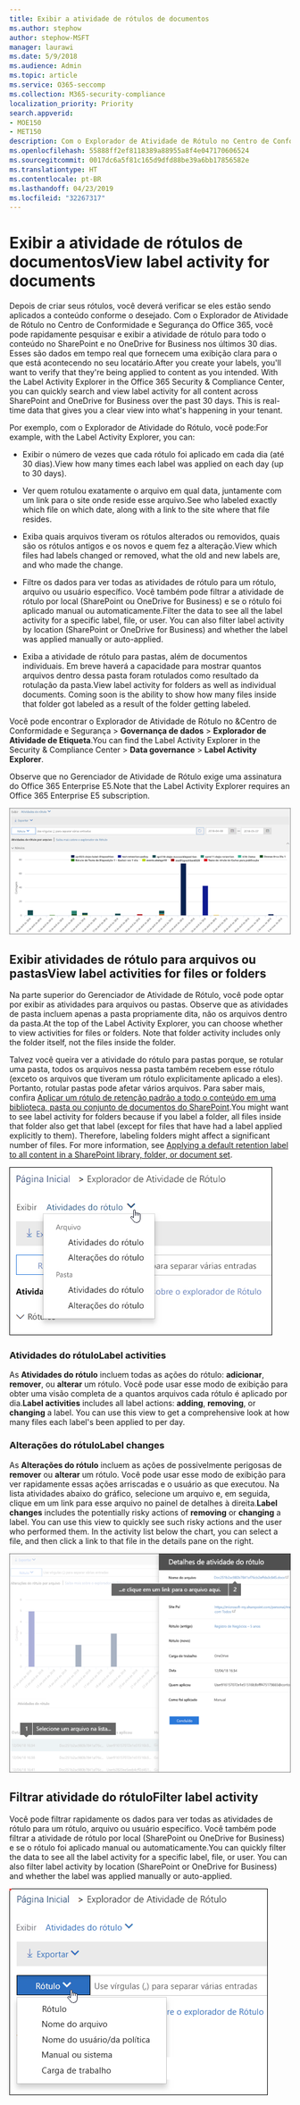 ```yaml
---
title: Exibir a atividade de rótulos de documentos
ms.author: stephow
author: stephow-MSFT
manager: laurawi
ms.date: 5/9/2018
ms.audience: Admin
ms.topic: article
ms.service: O365-seccomp
ms.collection: M365-security-compliance
localization_priority: Priority
search.appverid:
- MOE150
- MET150
description: Com o Explorador de Atividade de Rótulo no Centro de Conformidade e Segurança do Office 365, você pode rapidamente pesquisar e exibir a atividade de rótulo para todo o conteúdo no SharePoint e no OneDrive for Business nos últimos 30 dias. Esses são dados em tempo real que fornecem uma exibição clara para o que está acontecendo no seu locatário.
ms.openlocfilehash: 55888ff2ef8118389a88955a8f4e047170606524
ms.sourcegitcommit: 0017dc6a5f81c165d9dfd88be39a6bb17856582e
ms.translationtype: HT
ms.contentlocale: pt-BR
ms.lasthandoff: 04/23/2019
ms.locfileid: "32267317"
---
```

# <a name="view-label-activity-for-documents"></a><span data-ttu-id="30eca-104">Exibir a atividade de rótulos de documentos</span><span class="sxs-lookup"><span data-stu-id="30eca-104">View label activity for documents</span></span>

<span data-ttu-id="30eca-p102">Depois de criar seus rótulos, você deverá verificar se eles estão sendo aplicados a conteúdo conforme o desejado. Com o Explorador de Atividade de Rótulo no Centro de Conformidade e Segurança do Office 365, você pode rapidamente pesquisar e exibir a atividade de rótulo para todo o conteúdo no SharePoint e no OneDrive for Business nos últimos 30 dias. Esses são dados em tempo real que fornecem uma exibição clara para o que está acontecendo no seu locatário.</span><span class="sxs-lookup"><span data-stu-id="30eca-p102">After you create your labels, you'll want to verify that they're being applied to content as you intended. With the Label Activity Explorer in the Office 365 Security &amp; Compliance Center, you can quickly search and view label activity for all content across SharePoint and OneDrive for Business over the past 30 days. This is real-time data that gives you a clear view into what's happening in your tenant.</span></span>
  
<span data-ttu-id="30eca-108">Por exemplo, com o Explorador de Atividade do Rótulo, você pode:</span><span class="sxs-lookup"><span data-stu-id="30eca-108">For example, with the Label Activity Explorer, you can:</span></span>
  
- <span data-ttu-id="30eca-109">Exibir o número de vezes que cada rótulo foi aplicado em cada dia (até 30 dias).</span><span class="sxs-lookup"><span data-stu-id="30eca-109">View how many times each label was applied on each day (up to 30 days).</span></span>
    
- <span data-ttu-id="30eca-110">Ver quem rotulou exatamente o arquivo em qual data, juntamente com um link para o site onde reside esse arquivo.</span><span class="sxs-lookup"><span data-stu-id="30eca-110">See who labeled exactly which file on which date, along with a link to the site where that file resides.</span></span>
    
- <span data-ttu-id="30eca-111">Exiba quais arquivos tiveram os rótulos alterados ou removidos, quais são os rótulos antigos e os novos e quem fez a alteração.</span><span class="sxs-lookup"><span data-stu-id="30eca-111">View which files had labels changed or removed, what the old and new labels are, and who made the change.</span></span>
    
- <span data-ttu-id="30eca-p103">Filtre os dados para ver todas as atividades de rótulo para um rótulo, arquivo ou usuário específico. Você também pode filtrar a atividade de rótulo por local (SharePoint ou OneDrive for Business) e se o rótulo foi aplicado manual ou automaticamente.</span><span class="sxs-lookup"><span data-stu-id="30eca-p103">Filter the data to see all the label activity for a specific label, file, or user. You can also filter label activity by location (SharePoint or OneDrive for Business) and whether the label was applied manually or auto-applied.</span></span>
    
- <span data-ttu-id="30eca-p104">Exiba a atividade de rótulo para pastas, além de documentos individuais. Em breve haverá a capacidade para mostrar quantos arquivos dentro dessa pasta foram rotulados como resultado da rotulação da pasta.</span><span class="sxs-lookup"><span data-stu-id="30eca-p104">View label activity for folders as well as individual documents. Coming soon is the ability to show how many files inside that folder got labeled as a result of the folder getting labeled.</span></span>
    
<span data-ttu-id="30eca-116">Você pode encontrar o Explorador de Atividade de Rótulo no &amp;Centro de Conformidade e Segurança > **Governança de dados** > **Explorador de Atividade de Etiqueta**.</span><span class="sxs-lookup"><span data-stu-id="30eca-116">You can find the Label Activity Explorer in the Security &amp; Compliance Center > **Data governance** > **Label Activity Explorer**.</span></span>
  
<span data-ttu-id="30eca-117">Observe que no Gerenciador de Atividade de Rótulo exige uma assinatura do Office 365 Enterprise E5.</span><span class="sxs-lookup"><span data-stu-id="30eca-117">Note that the Label Activity Explorer requires an Office 365 Enterprise E5 subscription.</span></span>
  
![Explorador de Atividade de Rótulo](media/671ca0cd-1457-40b4-9917-b663360afd95.png)
  
## <a name="view-label-activities-for-files-or-folders"></a><span data-ttu-id="30eca-119">Exibir atividades de rótulo para arquivos ou pastas</span><span class="sxs-lookup"><span data-stu-id="30eca-119">View label activities for files or folders</span></span>

<span data-ttu-id="30eca-p105">Na parte superior do Gerenciador de Atividade de Rótulo, você pode optar por exibir as atividades para arquivos ou pastas. Observe que as atividades de pasta incluem apenas a pasta propriamente dita, não os arquivos dentro da pasta.</span><span class="sxs-lookup"><span data-stu-id="30eca-p105">At the top of the Label Activity Explorer, you can choose whether to view activities for files or folders. Note that folder activity includes only the folder itself, not the files inside the folder.</span></span>
  
<span data-ttu-id="30eca-p106">Talvez você queira ver a atividade do rótulo para pastas porque, se rotular uma pasta, todos os arquivos nessa pasta também recebem esse rótulo (exceto os arquivos que tiveram um rótulo explicitamente aplicado a eles). Portanto, rotular pastas pode afetar vários arquivos. Para saber mais, confira [Aplicar um rótulo de retenção padrão a todo o conteúdo em uma biblioteca, pasta ou conjunto de documentos do SharePoint](labels.md#applying-a-default-retention-label-to-all-content-in-a-sharepoint-library-folder-or-document-set).</span><span class="sxs-lookup"><span data-stu-id="30eca-p106">You might want to see label activity for folders because if you label a folder, all files inside that folder also get that label (except for files that have had a label applied explicitly to them). Therefore, labeling folders might affect a significant number of files. For more information, see [Applying a default retention label to all content in a SharePoint library, folder, or document set](labels.md#applying-a-default-retention-label-to-all-content-in-a-sharepoint-library-folder-or-document-set).</span></span>
  
![Menu suspenso mostrando as atividades do rótulo para arquivos e pastas](media/11030584-f52d-49eb-86f3-7ead16a3b704.png)
  
### <a name="label-activities"></a><span data-ttu-id="30eca-126">Atividades do rótulo</span><span class="sxs-lookup"><span data-stu-id="30eca-126">Label activities</span></span>

 <span data-ttu-id="30eca-p107">As **Atividades do rótulo** incluem todas as ações do rótulo: **adicionar**, **remover**, ou **alterar** um rótulo. Você pode usar esse modo de exibição para obter uma visão completa de a quantos arquivos cada rótulo é aplicado por dia.</span><span class="sxs-lookup"><span data-stu-id="30eca-p107">**Label activities** includes all label actions: **adding**, **removing**, or **changing** a label. You can use this view to get a comprehensive look at how many files each label's been applied to per day.</span></span> 
  
### <a name="label-changes"></a><span data-ttu-id="30eca-129">Alterações do rótulo</span><span class="sxs-lookup"><span data-stu-id="30eca-129">Label changes</span></span>

 <span data-ttu-id="30eca-p108">As **Alterações do rótulo** incluem as ações de possivelmente perigosas de **remover** ou **alterar** um rótulo. Você pode usar esse modo de exibição para ver rapidamente essas ações arriscadas e o usuário as que executou. Na lista atividades abaixo do gráfico, selecione um arquivo e, em seguida, clique em um link para esse arquivo no painel de detalhes à direita.</span><span class="sxs-lookup"><span data-stu-id="30eca-p108">**Label changes** includes the potentially risky actions of **removing** or **changing** a label. You can use this view to quickly see such risky actions and the user who performed them. In the activity list below the chart, you can select a file, and then click a link to that file in the details pane on the right.</span></span> 
  
![Painel de detalhes para atividade de rótulos](media/eb580fd4-b5be-4fda-9ba5-c1256777310d.png)
  
## <a name="filter-label-activity"></a><span data-ttu-id="30eca-134">Filtrar atividade do rótulo</span><span class="sxs-lookup"><span data-stu-id="30eca-134">Filter label activity</span></span>

<span data-ttu-id="30eca-p109">Você pode filtrar rapidamente os dados para ver todas as atividades de rótulo para um rótulo, arquivo ou usuário específico. Você também pode filtrar a atividade de rótulo por local (SharePoint ou OneDrive for Business) e se o rótulo foi aplicado manual ou automaticamente.</span><span class="sxs-lookup"><span data-stu-id="30eca-p109">You can quickly filter the data to see all the label activity for a specific label, file, or user. You can also filter label activity by location (SharePoint or OneDrive for Business) and whether the label was applied manually or auto-applied.</span></span>
  
![Filtros para atividade do rótulo](media/9de92985-120f-48b4-96a7-ef7ec8a71ff0.png)
  

